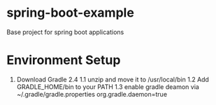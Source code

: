 # spring-boot-example
Base project for spring boot applications

# Environment Setup

1. Download Gradle 2.4
1.1 unzip and move it to /usr/local/bin
1.2 Add GRADLE_HOME/bin to your PATH
1.3 enable gradle deamon via ~/.gradle/gradle.properties
    org.gradle.daemon=true
